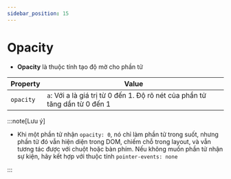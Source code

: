 ```yaml
---
sidebar_position: 15
---
```


# Opacity

- **Opacity** là thuộc tính tạo độ mờ cho phần tử

| Property  | Value                                                                       |
| --------- | --------------------------------------------------------------------------- |
| `opacity` | `a`: Với a là giá trị từ 0 đến 1. Độ rõ nét của phần tử tăng dần từ 0 đến 1 |

:::note[Lưu ý]

- Khi một phần tử nhận `opacity: 0`, nó chỉ làm phần tử trong suốt, nhưng phần tử đó vẫn hiện diện trong DOM, chiếm chỗ trong layout, và vẫn tương tác được với chuột hoặc bàn phím. Nếu không muốn phần tử nhận sự kiện, hãy kết hợp với thuộc tính `pointer-events: none`

:::
